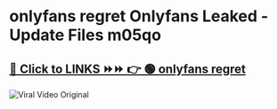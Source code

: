 
 # onlyfans regret Onlyfans Leaked - Update Files m05qo

## <h2><a href="https://clipsfans.com/onlyfans_regret&ref=git">🔗 Click to LINKS ⏩⏩ 👉 🟢 onlyfans regret </a></h2>

<a href="https://clipsfans.com/onlyfans_regret&ref=git" rel="nofollow" data-target="animated-image.originalLink"><img src="https://i.ibb.co.com/xMMVF88/686577567.gif" alt="Viral Video Original" style="max-width: 100%; display: inline-block;" data-target="animated-image.originalImage"></a>


